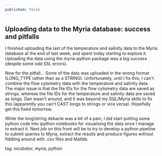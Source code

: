 ```yaml
---
published: false
---
```


## Uploading data to the Myria database: success and pitfalls

I finished uploading the last of the temperature and salinity data to the Myria database at the end of last week, and spent today starting to explore it. Uploading the data using the myria-python package was a big success (despite some odd SSL errors). 

Now for the pitfall... Some of the data was uploaded in the wrong format (LONG_TYPE rather than as a STRING). Unfortunately, until I fix this, I can't combine the flow cytometry data with the temperature and salinity data. The major issue is that the file IDs for the flow cytometry data are saved as strings, whereas the file IDs for the temperature and salinity data are saved as longs. Dan wasn't around, and it was beyond my SQL/Myria skills to fix this (apparently you can't CAST longs to strings or vice versa). Hopefully get this fixed tomorrow.

While the long/string debacle was a bit of a pain, I did start putting some python code into ipython notebooks for visualising the data once I manage to extract it. Next job on this front will be to try to develop a python pipeline to submit queries to Myria, extract the results and produce figures without fiddling around with .csv files and Matlab.

tag: incubator, myria, python